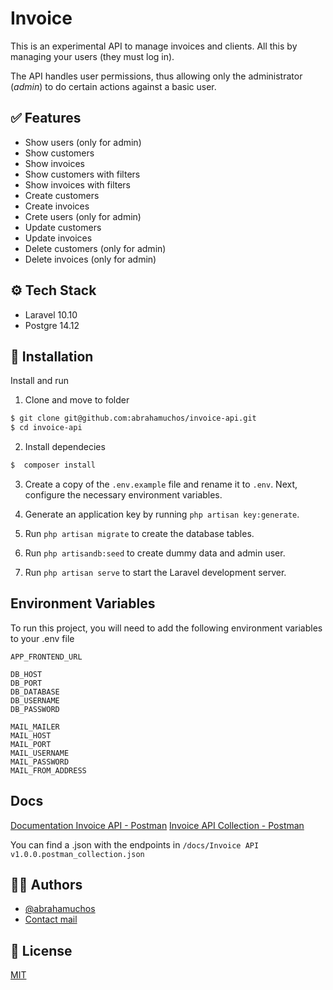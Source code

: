# Invoice

This is an experimental API to manage invoices and clients. All this by managing your users (they must log in).

The API handles user permissions, thus allowing only the administrator (*admin*) to do certain actions against a basic user.


## ✅ Features

- Show users (only for admin)
- Show customers
- Show invoices
- Show customers with filters
- Show invoices with filters
- Create customers
- Create invoices
- Crete users (only for admin)
- Update customers
- Update invoices
- Delete customers (only for admin)
- Delete invoices (only for admin)
## ⚙️ Tech Stack

- Laravel 10.10
- Postgre 14.12


## 💾 Installation

Install and run

1. Clone and move to folder
```bash
$ git clone git@github.com:abrahamuchos/invoice-api.git
$ cd invoice-api
```

2. Install dependecies
```bash
$  composer install
```

3. Create a copy of the `.env.example` file and rename it to `.env`. Next, configure the necessary environment variables.

4. Generate an application key by running `php artisan key:generate`.

5. Run `php artisan migrate` to create the database tables.

6. Run `php artisandb:seed` to create dummy data and admin user.

7. Run `php artisan serve` to start the Laravel development server.
## Environment Variables

To run this project, you will need to add the following environment variables to your .env file

```
APP_FRONTEND_URL

DB_HOST
DB_PORT
DB_DATABASE
DB_USERNAME
DB_PASSWORD

MAIL_MAILER
MAIL_HOST
MAIL_PORT
MAIL_USERNAME
MAIL_PASSWORD
MAIL_FROM_ADDRESS
```

## Docs

[Documentation Invoice API - Postman](https://documenter.getpostman.com/view/6168326/2sAYJ3DLjd)
[Invoice API Collection - Postman](https://www.postman.com/abrahamuchos/workspace/public-projects/collection/6168326-d8efea80-34d0-433d-b1d8-a5254fedb48c?action=share&creator=6168326)

You can find a .json with the endpoints in `/docs/Invoice API v1.0.0.postman_collection.json`

## 🧑‍💻 Authors

- [@abrahamuchos](https://github.com/abrahamuchos)
- [Contact mail](mailto:j.abraham29@gmail.com)


## 📄 License

[MIT](https://choosealicense.com/licenses/mit/)

